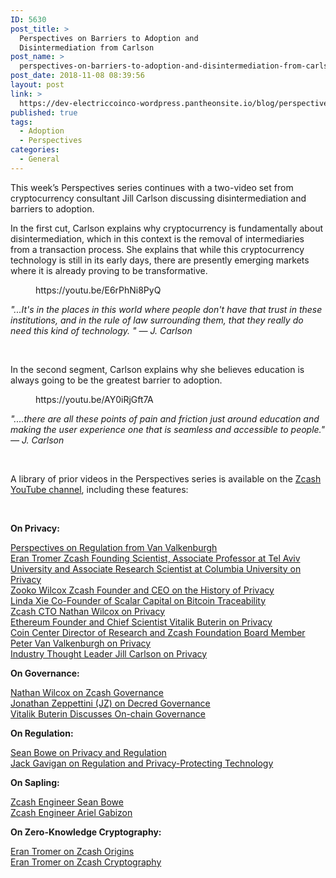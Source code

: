 ```yaml
---
ID: 5630
post_title: >
  Perspectives on Barriers to Adoption and
  Disintermediation from Carlson
post_name: >
  perspectives-on-barriers-to-adoption-and-disintermediation-from-carlson
post_date: 2018-11-08 08:39:56
layout: post
link: >
  https://dev-electriccoinco-wordpress.pantheonsite.io/blog/perspectives-on-barriers-to-adoption-and-disintermediation-from-carlson/
published: true
tags:
  - Adoption
  - Perspectives
categories:
  - General
---
```

<!-- wp:paragraph -->
<p>This week’s Perspectives series continues with a two-video set from cryptocurrency consultant Jill Carlson discussing disintermediation and barriers to adoption.</p>
<!-- /wp:paragraph -->

<!-- wp:paragraph -->
<p>In the first cut, Carlson explains why cryptocurrency is fundamentally about disintermediation, which in this context is the removal of intermediaries from a transaction process. She explains that while this cryptocurrency technology is still in its early days, there are presently emerging markets where it is already proving to be transformative.</p>
<!-- /wp:paragraph -->

<!-- wp:core-embed/youtube {"url":"https://youtu.be/E6rPhNi8PyQ","type":"video","providerNameSlug":"youtube","className":"wp-embed-aspect-16-9 wp-has-aspect-ratio"} -->
<figure class="wp-block-embed-youtube wp-block-embed is-type-video is-provider-youtube wp-embed-aspect-16-9 wp-has-aspect-ratio"><div class="wp-block-embed__wrapper">
https://youtu.be/E6rPhNi8PyQ
</div></figure>
<!-- /wp:core-embed/youtube -->

<!-- wp:paragraph -->
<p><em>"...It's in the places in this world where people don't have that trust in these institutions, and in the rule of law surrounding them, that they really do need this kind of technology. " — J. Carlson</em></p>
<!-- /wp:paragraph -->

<!-- wp:paragraph -->
<p>&nbsp;</p>
<!-- /wp:paragraph -->

<!-- wp:paragraph -->
<p>In the second segment, Carlson explains why she believes education is always going to be the greatest barrier to adoption.</p>
<!-- /wp:paragraph -->

<!-- wp:core-embed/youtube {"url":"https://youtu.be/AY0iRjGft7A","type":"video","providerNameSlug":"youtube","className":"wp-embed-aspect-16-9 wp-has-aspect-ratio"} -->
<figure class="wp-block-embed-youtube wp-block-embed is-type-video is-provider-youtube wp-embed-aspect-16-9 wp-has-aspect-ratio"><div class="wp-block-embed__wrapper">
https://youtu.be/AY0iRjGft7A
</div></figure>
<!-- /wp:core-embed/youtube -->

<!-- wp:paragraph -->
<p><em>"....there are all these points of pain and friction just around education and making the user experience one that is seamless and accessible to people." — J. Carlson</em></p>
<!-- /wp:paragraph -->

<!-- wp:paragraph -->
<p>&nbsp;</p>
<!-- /wp:paragraph -->

<!-- wp:paragraph -->
<p>A library of prior videos in the Perspectives series is available on the <a href="https://www.youtube.com/playlist?list=PLVm6KZ09QEQw3EvlfI-NcZUJ5NzFUyqxY" target="_blank" rel="noreferrer noopener">Zcash YouTube channel</a>, including these features:</p>
<!-- /wp:paragraph -->

<!-- wp:paragraph -->
<p>&nbsp;</p>
<!-- /wp:paragraph -->

<!-- wp:paragraph -->
<p><strong>On Privacy:</strong></p>
<!-- /wp:paragraph -->

<!-- wp:paragraph -->
<p><a href="https://z.cash/blog/perspectives-on-regulation-from-van-valkenburgh/">Perspectives on Regulation from Van Valkenburgh</a><br><a href="https://youtu.be/qRypm80AOmM">Eran Tromer Zcash Founding Scientist, Associate Professor at Tel Aviv University and Associate Research Scientist at Columbia University on Privacy</a><br><a href="https://youtu.be/F92QSYIpSCk">Zooko Wilcox Zcash Founder and CEO on the History of Privacy</a><br><a href="https://youtu.be/4lI1s3rLPDo">Linda Xie Co-Founder of Scalar Capital on Bitcoin Traceability</a><br><a href="https://youtu.be/xyNbW5Mdhrw">Zcash CTO Nathan Wilcox on Privacy</a><br><a href="https://youtu.be/gcV9KlnW-dc">Ethereum Founder and Chief Scientist Vitalik Buterin on Privacy</a><br><a href="https://youtu.be/ATOSViH5YjY">Coin Center Director of Research and Zcash Foundation Board Member Peter Van Valkenburgh on Privacy</a><br><a href="https://youtu.be/yDm2XGrGIDQ">Industry Thought Leader Jill Carlson on Privacy</a></p>
<!-- /wp:paragraph -->

<!-- wp:paragraph -->
<p><strong>On Governance:</strong></p>
<!-- /wp:paragraph -->

<!-- wp:paragraph -->
<p><a href="https://youtu.be/CaRgCsreBDU">Nathan Wilcox on Zcash Governance</a><br><a href="https://youtu.be/0q6j5Kcogwc">Jonathan Zeppettini (JZ) on Decred Governance</a><br><a href="https://youtu.be/w-CH_5il9aU">Vitalik Buterin Discusses On-chain Governance</a></p>
<!-- /wp:paragraph -->

<!-- wp:paragraph -->
<p><strong>On Regulation:</strong></p>
<!-- /wp:paragraph -->

<!-- wp:paragraph -->
<p><a href="https://youtu.be/jKjssvbYGCA">Sean Bowe on Privacy and Regulation</a><br><a href="https://youtu.be/o7gs4f8noHc">Jack Gavigan on Regulation and Privacy-Protecting Technology</a></p>
<!-- /wp:paragraph -->

<!-- wp:paragraph -->
<p><strong>On Sapling:</strong></p>
<!-- /wp:paragraph -->

<!-- wp:paragraph -->
<p><a href="https://youtu.be/KECoajyj8v8">Zcash Engineer Sean Bowe</a><br><a href="https://youtu.be/zPFhr546oYc">Zcash Engineer Ariel Gabizon</a></p>
<!-- /wp:paragraph -->

<!-- wp:paragraph -->
<p><strong>On Zero-Knowledge Cryptography:</strong></p>
<!-- /wp:paragraph -->

<!-- wp:paragraph -->
<p><a href="https://www.youtube.com/watch?v=_5I8E-5ac1M" target="_blank" rel="noreferrer noopener">Eran Tromer on Zcash Origins</a> <br><a href="https://www.youtube.com/watch?v=fNnfJMKM4iA" target="_blank" rel="noreferrer noopener">Eran Tromer on Zcash Cryptography</a></p>
<!-- /wp:paragraph -->

<!-- wp:paragraph -->
<p>&nbsp;</p>
<!-- /wp:paragraph -->